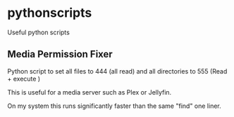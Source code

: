 # pythonscripts
Useful python scripts

## Media Permission Fixer
Python script to set all files to 444 (all read) and all directories to 555 (Read + execute ) 

This is useful for a media server such as Plex or Jellyfin.

On my system this runs significantly faster than the same "find" one liner.
